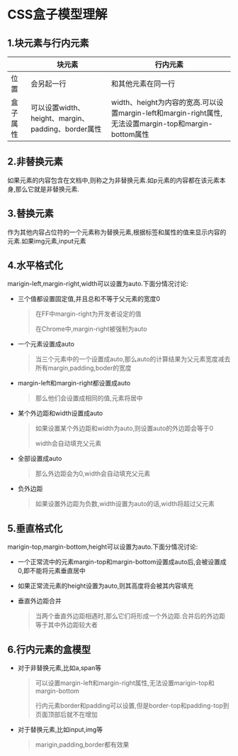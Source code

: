 # CSS盒子模型理解

## 1.块元素与行内元素

|      | 块元素                                      | 行内元素                                     |
| ---- | ---------------------------------------- | ---------------------------------------- |
| 位置   | 会另起一行                                    | 和其他元素在同一行                                |
| 盒子属性 | 可以设置width、height、margin、padding、border属性 | width、height为内容的宽高.可以设置margin-left和margin-right属性,无法设置margin-top和margin-bottom属性 |

## 2.非替换元素

如果元素的内容包含在文档中,则称之为非替换元素.如p元素的内容都在该元素本身,那么它就是非替换元素.

## 3.替换元素

作为其他内容占位符的一个元素称为替换元素,根据标签和属性的值来显示内容的元素.如果img元素,input元素

## 4.水平格式化

marigin-left,margin-right,width可以设置为auto.下面分情况讨论:

* 三个值都设置固定值,并且总和不等于父元素的宽度0

  >在FF中margin-right为开发者设定的值
  >
  >在Chrome中,margin-right被强制为auto


* 一个元素设置成auto

  > 当三个元素中的一个设置成auto,那么auto的计算结果为父元素宽度减去所有margin,padding,boder的宽度


* margin-left和margin-right都设置成auto

  > 那么他们会设置成相同的值,元素将居中

* 某个外边距和width设置成auto

  >如果设置某个外边距和width为auto,则设置auto的外边距会等于0
  >
  >width会自动填充父元素

* 全部设置成auto

  > 那么外边距会为0,width会自动填充父元素

* 负外边距

  > 如果设置外边距为负数,width设置为auto的话,width将超过父元素

## 5.垂直格式化

marigin-top,margin-bottom,height可以设置为auto.下面分情况讨论:

* 一个正常流中的元素margin-top和margin-bottom设置成auto后,会被设置成0,即不能将元素垂直居中


* 如果正常流元素的height设置为auto,则其高度将会被其内容填充

* 垂直外边距合并

  >当两个垂直外边距相遇时,那么它们将形成一个外边距.合并后的外边距等于其中外边距较大者

## 6.行内元素的盒模型

* 对于非替换元素,比如a,span等

  > 可以设置margin-left和margin-right属性,无法设置marigin-top和margin-bottom
  >
  > 行内元素border和padding可以设置,但是border-top和padding-top到页面顶部后就不在增加

* 对于替换元素,比如input,img等

  > marigin,padding,border都有效果